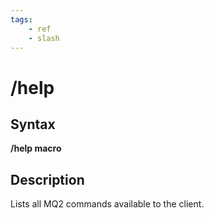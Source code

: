 ```yaml
---
tags:
    - ref
    - slash
---
```

# /help

## Syntax

**/help macro**

## Description

Lists all MQ2 commands available to the client.

